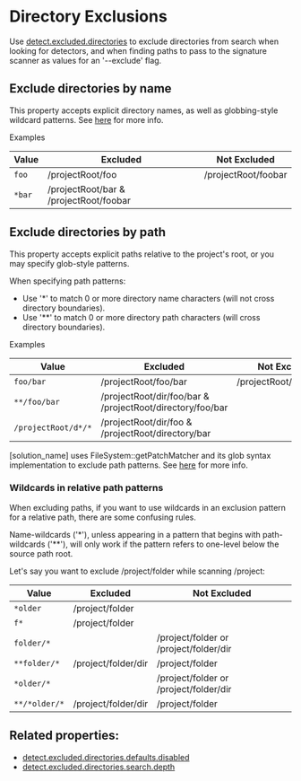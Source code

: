 # Directory Exclusions

Use [detect.excluded.directories](../../properties/configuration/paths.md#detect-excluded-directories-advanced) to exclude directories from search when looking for detectors, and when finding paths to pass to the signature scanner as values for an '--exclude' flag.

## Exclude directories by name

This property accepts explicit directory names, as well as globbing-style wildcard patterns. See [here](../../configuring/propertywildcards.md) for more info.

Examples

| Value | Excluded | Not Excluded |
| --- | --- | --- |
|`foo` | /projectRoot/foo | /projectRoot/foobar
| `*bar` | /projectRoot/bar & /projectRoot/foobar | |

## Exclude directories by path

This property accepts explicit paths relative to the project's root, or you may specify glob-style patterns.


When specifying path patterns:

* Use '*' to match 0 or more directory name characters (will not cross directory boundaries).
* Use '**' to match 0 or more directory path characters (will cross directory boundaries).

Examples

| Value | Excluded | Not Excluded |
| --- | --- | --- |
| `foo/bar` | /projectRoot/foo/bar | /projectRoot/dir/foo/bar |
| `**/foo/bar` | /projectRoot/dir/foo/bar & /projectRoot/directory/foo/bar | |
| `/projectRoot/d*/*` | /projectRoot/dir/foo & /projectRoot/directory/bar | |

[solution_name] uses FileSystem::getPatchMatcher and its glob syntax implementation to exclude path patterns. See [here](https://docs.oracle.com/en/java/javase/11/docs/api/java.base/java/nio/file/FileSystem.html#getPathMatcher(java.lang.String)) for more info.

### Wildcards in relative path patterns

When excluding paths, if you want to use wildcards in an exclusion pattern for a relative path, there are some confusing rules.

Name-wildcards ('*'), unless appearing in a pattern that begins with path-wildcards ('**'), will only work if the pattern refers to one-level below the source path root.  

Let's say you want to exclude /project/folder while scanning /project:

| Value | Excluded | Not Excluded |
| --- | --- | --- |
| `*older` | /project/folder |  |
| `f*` | /project/folder |  |
| `folder/*` |  | /project/folder or /project/folder/dir |
| `**folder/*` | /project/folder/dir | /project/folder |
| `*older/*` |  | /project/folder or /project/folder/dir |
| `**/*older/*` | /project/folder/dir | /project/folder |

## Related properties:

* [detect.excluded.directories.defaults.disabled](../../properties/configuration/paths.md#detect-excluded-directories-defaults-disabled-advanced)
* [detect.excluded.directories.search.depth](../../properties/configuration/signature-scanner.md#detect-excluded-directories-search-depth)
